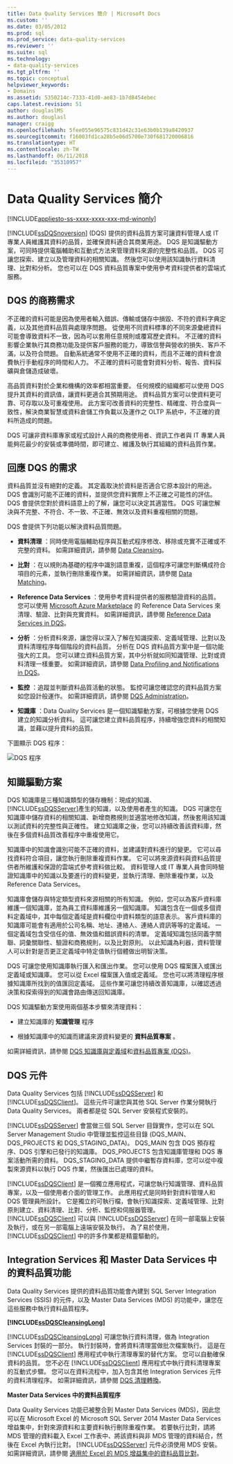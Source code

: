 ```yaml
---
title: Data Quality Services 簡介 | Microsoft Docs
ms.custom: ''
ms.date: 03/05/2012
ms.prod: sql
ms.prod_service: data-quality-services
ms.reviewer: ''
ms.suite: sql
ms.technology:
- data-quality-services
ms.tgt_pltfrm: ''
ms.topic: conceptual
helpviewer_keywords:
- Domains
ms.assetid: 5350214c-7333-41d0-ae83-1b7d8454ebec
caps.latest.revision: 51
author: douglaslMS
ms.author: douglasl
manager: craigg
ms.openlocfilehash: 5fee055e96575c831d42c31e63b0b139a8420937
ms.sourcegitcommit: f16003fd1ca28b5e06d5700e730f681720006816
ms.translationtype: HT
ms.contentlocale: zh-TW
ms.lasthandoff: 06/11/2018
ms.locfileid: "35310957"
---
```

# <a name="introduction-to-data-quality-services"></a>Data Quality Services 簡介

[!INCLUDE[appliesto-ss-xxxx-xxxx-xxx-md-winonly](../includes/appliesto-ss-xxxx-xxxx-xxx-md-winonly.md)]

  [!INCLUDE[ssDQSnoversion](../includes/ssdqsnoversion-md.md)] (DQS) 提供的資料品質方案可讓資料管理人或 IT 專業人員維護其資料的品質，並確保資料適合其商業用途。 DQS 是知識驅動方案，可同時提供電腦輔助和互動式方法來管理資料來源的完整性和品質。 DQS 可讓您探索、建立以及管理資料的相關知識。 然後您可以使用該知識執行資料清理、比對和分析。 您也可以在 DQS 資料品質專案中使用參考資料提供者的雲端式服務。  
  
##  <a name="BusinessNeed"></a> DQS 的商務需求  
 不正確的資料可能是因為使用者輸入錯誤、傳輸或儲存中損毀、不符的資料字典定義，以及其他資料品質與處理序問題。 從使用不同資料標準的不同來源彙總資料可能會導致資料不一致，因為可以套用任意規則或覆寫歷史資料。 不正確的資料影響企業執行其商務功能及提供客戶服務的能力，導致信譽與營收的損失、客戶不滿，以及符合問題。 自動系統通常不使用不正確的資料，而且不正確的資料會浪費執行手動程序的時間和人力。 不正確的資料可能會對資料分析、報告、資料採礦與倉儲造成破壞。  
  
 高品質資料對於企業和機構的效率都相當重要。 任何規模的組織都可以使用 DQS 提升其資料的資訊值，讓資料更適合其預期用途。 資料品質方案可以使資料更可靠、可存取以及可重複使用。 此方案可改善資料的完整性、精確度、符合度與一致性，解決商業智慧或資料倉儲工作負載以及運作之 OLTP 系統中，不正確的資料所造成的問題。  
  
 DQS 可讓非資料庫專家或程式設計人員的商務使用者、資訊工作者與 IT 專業人員能夠花最少的安裝或準備時間，即可建立、維護及執行其組織的資料品質作業。  
  
##  <a name="Answer"></a> 回應 DQS 的需求  
 資料品質並沒有絕對的定義。 其定義取決於資料是否適合它原本設計的用途。 DQS 會識別可能不正確的資料，並提供您資料實際上不正確之可能性的評估。 DQS 會提供您對於資料語意上的了解，讓您可以決定其適當性。 DQS 可讓您解決與不完整、不符合、不一致、不正確、無效以及資料重複相關的問題。  
  
 DQS 會提供下列功能以解決資料品質問題。  
  
-   **資料清理** ：同時使用電腦輔助程序與互動式程序修改、移除或充實不正確或不完整的資料。 如需詳細資訊，請參閱 [Data Cleansing](../data-quality-services/data-cleansing.md)。  
  
-   **比對** ：在以規則為基礎的程序中識別語意重複，這個程序可讓您判斷構成符合項目的元素，並執行刪除重複作業。 如需詳細資訊，請參閱 [Data Matching](../data-quality-services/data-matching.md)。  
  
-   **Reference Data Services** ：使用參考資料提供者的服務驗證資料的品質。 您可以使用 [Microsoft Azure Marketplace](http://azure.microsoft.com/marketplace/) 的 Reference Data Services 來清理、驗證、比對與充實資料。 如需詳細資訊，請參閱 [Reference Data Services in DQS](../data-quality-services/reference-data-services-in-dqs.md)。  
  
-   **分析** ：分析資料來源，讓您得以深入了解在知識探索、定義域管理、比對以及資料清理程序每個階段的資料品質。 分析在 DQS 資料品質方案中是一個功能強大的工具。 您可以建立資料品質方案，其中分析就如同知識管理、比對或資料清理一樣重要。 如需詳細資訊，請參閱 [Data Profiling and Notifications in DQS](../data-quality-services/data-profiling-and-notifications-in-dqs.md)。  
  
-   **監控** ：追蹤並判斷資料品質活動的狀態。 監控可讓您確認您的資料品質方案如您設計般運作。 如需詳細資訊，請參閱 [DQS Administration](../data-quality-services/dqs-administration.md)。  
  
-   **知識庫** ：Data Quality Services 是一個知識驅動方案，可根據您使用 DQS 建立的知識分析資料。 這可讓您建立資料品質程序，持續增強您資料的相關知識，並藉以提升資料的品質。  
  
 下圖顯示 DQS 程序：  
  
 ![DQS 程序](../data-quality-services/media/dqs-process.gif "DQS 程序")  
  
##  <a name="KnowledgeDrivenSolution"></a> 知識驅動方案  
 DQS 知識庫是三種知識類型的儲存機制：現成的知識、 [!INCLUDE[ssDQSServer](../includes/ssdqsserver-md.md)]產生的知識，以及使用者產生的知識。 DQS 可讓您在知識庫中儲存資料的相關知識、新增商務規則並適當地修改知識，然後套用該知識以測試資料的完整性與正確性。 建立知識庫之後，您可以持續改善該資料庫，然後在多個資料品質改善程序中重複使用它。  
  
 知識庫中的知識會識別可能不正確的資料，並建議對資料進行的變更。 它可以尋找資料符合項目，讓您執行刪除重複資料作業。 它可以將來源資料與資料品質提供者所維護和保證的雲端式參考資料做比較。 資料管理人或 IT 專業人員會同時驗證知識庫中的知識以及要進行的資料變更，並執行清理、刪除重複作業，以及 Reference Data Services。  
  
 知識庫會儲存與特定類型資料來源相關的所有知識。 例如，您可以為客戶資料庫維護一個知識庫，並為員工資料庫維護另一個知識庫。 知識包含在一個或多個資料定義域中，其中每個定義域是資料欄位中資料類型的語意表示。 客戶資料庫的知識庫可能會有適用於公司名稱、地址、連絡人、連絡人資訊等等的定義域。 一個定義域包含受信任的值、無效值和錯誤資料的清單。 定義域知識包括同義字關聯、詞彙關聯性、驗證和商務規則，以及比對原則。 以此知識為利器，資料管理人可以針對是否更正定義域中特定值執行個體做出明智決策。  
  
 DQS 可讓您使用知識庫執行匯入和匯出作業。 您可以使用 DQS 檔案匯入或匯出定義域或知識庫。 您可以從 Excel 檔案匯入值或定義域。 您也可以將清理程序根據知識庫所找到的值匯回定義域。 這些作業可讓您持續改善知識庫，以確認透過決策和探索得到的知識會路由傳送回知識庫。  
  
 DQS 知識驅動方案使用兩個基本步驟來清理資料：  
  
-   建立知識庫的 **知識管理** 程序  
  
-   根據知識庫中的知識而建議來源資料變更的 **資料品質專案** 。  
  
 如需詳細資訊，請參閱 [DQS 知識庫與定義域](../data-quality-services/dqs-knowledge-bases-and-domains.md)和[資料品質專案 &#40;DQS&#41;](../data-quality-services/data-quality-projects-dqs.md)。  
  
##  <a name="Components"></a> DQS 元件  
 Data Quality Services 包括 [!INCLUDE[ssDQSServer](../includes/ssdqsserver-md.md)] 和 [!INCLUDE[ssDQSClient](../includes/ssdqsclient-md.md)]。 這些元件可讓您與其他 SQL Server 作業分開執行 Data Quality Services。 兩者都是從 SQL Server 安裝程式安裝的。  
  
 [!INCLUDE[ssDQSServer](../includes/ssdqsserver-md.md)] 會當做三個 SQL Server 目錄實作，您可以在 SQL Server Management Studio 中管理並監控這些目錄 (DQS_MAIN、DQS_PROJECTS 和 DQS_STAGING_DATA)。 DQS_MAIN 包含 DQS 預存程序、DQS 引擎和已發行的知識庫。 DQS_PROJECTS 包含知識庫管理和 DQS 專案活動所需的資料。 DQS_STAGING_DATA 提供中繼暫存資料庫，您可以從中複製來源資料以執行 DQS 作業，然後匯出已處理的資料。  
  
 [!INCLUDE[ssDQSClient](../includes/ssdqsclient-md.md)] 是一個獨立應用程式，可讓您執行知識管理、資料品質專案，以及一個使用者介面的管理工作。 此應用程式是同時針對資料管理人和 DQS 管理員所設計。 它是獨立的可執行檔，會執行知識探索、定義域管理、比對原則建立、資料清理、比對、分析、監控和伺服器管理。 [!INCLUDE[ssDQSClient](../includes/ssdqsclient-md.md)] 可以與 [!INCLUDE[ssDQSServer](../includes/ssdqsserver-md.md)] 在同一部電腦上安裝及執行，或在另一部電腦上遠端安裝及執行。 為了易於使用， [!INCLUDE[ssDQSClient](../includes/ssdqsclient-md.md)] 中的許多作業都是精靈驅動的。  
  
##  <a name="Processes"></a> Integration Services 和 Master Data Services 中的資料品質功能  
 Data Quality Services 提供的資料品質功能會內建到 SQL Server Integration Services (SSIS) 的元件，以及 Master Data Services (MDS) 的功能中，讓您在這些服務中執行資料品質程序。  
  
 **[!INCLUDE[ssDQSCleansingLong](../includes/ssdqscleansinglong-md.md)]**  
  
 [!INCLUDE[ssDQSCleansingLong](../includes/ssdqscleansinglong-md.md)] 可讓您執行資料清理，做為 Integration Services 封裝的一部分。 執行封裝時，會將資料清理當做批次檔案執行。 這是在 [!INCLUDE[ssDQSClient](../includes/ssdqsclient-md.md)] 應用程式中執行清理專案的替代方案。 您可以自動確保資料的品質。 您不必在 [!INCLUDE[ssDQSClient](../includes/ssdqsclient-md.md)] 應用程式中執行資料清理專案的互動式步驟。 您可以在資料流程中，加入包含其他 Integration Services 元件的資料清理程序。 如需詳細資訊，請參閱 [DQS 清理轉換](../integration-services/data-flow/transformations/dqs-cleansing-transformation.md)。  
  
 **Master Data Services 中的資料品質程序**  
  
 Data Quality Services 功能已被整合到 Master Data Services (MDS)，因此您可以在 Microsoft Excel 的 Microsoft SQL Server 2014 Master Data Services 增益集中，針對來源資料和主要資料執行刪除重複作業。 若要執行比對，請將 MDS 管理的資料載入 Excel 工作表中、將該資料與非 MDS 管理的資料結合，然後在 Excel 內執行比對。 [!INCLUDE[ssDQSServer](../includes/ssdqsserver-md.md)] 元件必須使用 MDS 安裝。 如需詳細資訊，請參閱  [適用於 Excel 的 MDS 增益集中的資料品質比對](../master-data-services/microsoft-excel-add-in/data-quality-matching-in-the-mds-add-in-for-excel.md)。  
  
  
